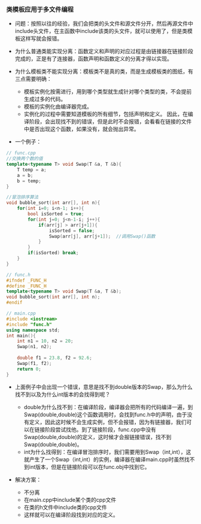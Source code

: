 ### 类模板应用于多文件编程
* 问题：按照以往的经验，我们会把类的头文件和源文件分开，然后再源文件中include头文件，在主函数中include该类的头文件，就可以使用了，但是类模板这样写就会报错。
* 为什么普通类能实现分离：函数定义和声明的对应过程是由链接器在链接阶段完成的，正是有了连接器，函数声明和函数定义的分离才得以实现。
* 为什么模板类不能实现分离：模板类不是真的类，而是生成模板类的图纸，有三点需要明确：
	+ 模板实例化按需进行，用到哪个类型就生成针对哪个类型的类，不会提前生成过多的代码。
	+ 模板的实例化由编译器完成。
	+ 实例化的过程中需要知道模板的所有细节，包括声明和定义。
	因此，在编译阶段，会出现找不到的错误，但是此时不会报错，会看看在链接的文件中是否出现这个函数，如果没有，就会抛出异常。

* 一个例子：

```c++
// func.cpp
//交换两个数的值
template<typename T> void Swap(T &a, T &b){
    T temp = a;
    a = b;
    b = temp;
}

//冒泡排序算法
void bubble_sort(int arr[], int n){
    for(int i=0; i<n-1; i++){
        bool isSorted = true;
        for(int j=0; j<n-1-i; j++){
            if(arr[j] > arr[j+1]){
                isSorted = false;
                Swap(arr[j], arr[j+1]);  //调用Swap()函数
            }
        }
        if(isSorted) break;
    }
}
```

```c++
// func.h
#ifndef _FUNC_H
#define _FUNC_H
template<typename T> void Swap(T &a, T &b);
void bubble_sort(int arr[], int n);
#endif
```

```c++
// main.cpp
#include <iostream>
#include "func.h"
using namespace std;
int main(){
    int n1 = 10, n2 = 20;
    Swap(n1, n2);
   
    double f1 = 23.8, f2 = 92.6;
    Swap(f1, f2);
    return 0;
}
```

* 上面例子中会出现一个错误，意思是找不到double版本的Swap，那么为什么找不到以及为什么int版本的会找得到呢？
	+ double为什么找不到：在编译阶段，编译器会把所有的代码编译一遍，到Swap(double,double)这个函数调用时，会找到func.h中的声明，由于没有定义，因此这时候不会生成实例，但不会报错，因为有链接器，我们可以在链接阶段尝试找他。到了链接阶段，func.cpp中没有Swap(double,double)的定义，这时候才会报链接错误，找不到Swap(double,double)。
	+ int为什么找得到：在编译冒泡排序时，我们需要用到Swap（int,int），这就产生了一个Swap（int,int）的实例，编译器在编译main.cpp时虽然找不到int版本，但是在链接阶段可以在func.obj中找到它。

* 解决方案：
	+ 不分离
	+ 在main.cpp中include某个类的cpp文件
	+ 在类的h文件中include类的cpp文件
	+ 这样就可以在编译阶段找到对应的定义。